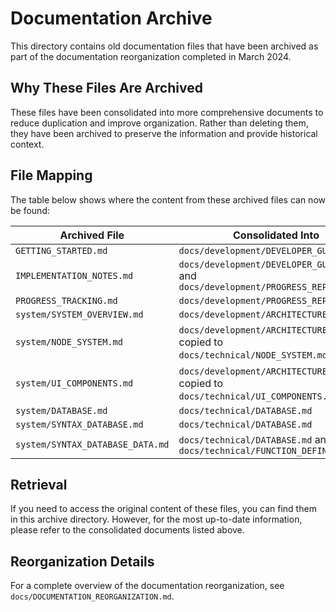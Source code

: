 # Documentation Archive

This directory contains old documentation files that have been archived as part of the documentation reorganization completed in March 2024.

## Why These Files Are Archived

These files have been consolidated into more comprehensive documents to reduce duplication and improve organization. Rather than deleting them, they have been archived to preserve the information and provide historical context.

## File Mapping

The table below shows where the content from these archived files can now be found:

| Archived File | Consolidated Into |
|---------------|------------------|
| `GETTING_STARTED.md` | `docs/development/DEVELOPER_GUIDE.md` |
| `IMPLEMENTATION_NOTES.md` | `docs/development/DEVELOPER_GUIDE.md` and `docs/development/PROGRESS_REPORT.md` |
| `PROGRESS_TRACKING.md` | `docs/development/PROGRESS_REPORT.md` |
| `system/SYSTEM_OVERVIEW.md` | `docs/development/ARCHITECTURE.md` |
| `system/NODE_SYSTEM.md` | `docs/development/ARCHITECTURE.md` (and copied to `docs/technical/NODE_SYSTEM.md`) |
| `system/UI_COMPONENTS.md` | `docs/development/ARCHITECTURE.md` (and copied to `docs/technical/UI_COMPONENTS.md`) |
| `system/DATABASE.md` | `docs/technical/DATABASE.md` |
| `system/SYNTAX_DATABASE.md` | `docs/technical/DATABASE.md` |
| `system/SYNTAX_DATABASE_DATA.md` | `docs/technical/DATABASE.md` and `docs/technical/FUNCTION_DEFINITIONS.md` |

## Retrieval

If you need to access the original content of these files, you can find them in this archive directory. However, for the most up-to-date information, please refer to the consolidated documents listed above.

## Reorganization Details

For a complete overview of the documentation reorganization, see `docs/DOCUMENTATION_REORGANIZATION.md`. 